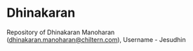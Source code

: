 # Dhinakaran
Repository of Dhinakaran Manoharan (dhinakaran.manoharan@chiltern.com), Username - Jesudhin
